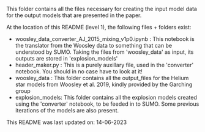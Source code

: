 This folder contains all the files necessary for creating the input model data for the output models that are presented in the paper.

At the location of this README (level 1), the following files + folders exist:

- woosley_data_converter_AJ_2015_mixing_v1p0.ipynb : This notebook is the translator from the Woosley data to something that can be understood by SUMO.
                                                     Taking the files from 'woosley_data' as input, its outputs are stored in 'explosion_models'
- header_maker.py : This is a purely auxillary file, used in the 'converter' notebook. You should in no case have to look at it!
- woosley_data : This folder contains all the output_files for the Helium star models from Woosley et al. 2019, kindly provided by the Garching group
- explosion_models: This folder contains all the explosion models created using the 'converter' notebook, to be feeded in to SUMO. 
                    Some previous iterations of the models are also present.

This README was last updated on: 14-06-2023
